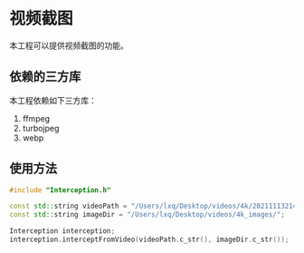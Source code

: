 # 视频截图

本工程可以提供视频截图的功能。

## 依赖的三方库

本工程依赖如下三方库：
1. ffmpeg
2. turbojpeg
3. webp

## 使用方法

```c++
#include "Interception.h"

const std::string videoPath = "/Users/lxq/Desktop/videos/4k/20211113214919_0060.mp4";
const std::string imageDir = "/Users/lxq/Desktop/videos/4k_images/";

Interception interception;
interception.interceptFromVideo(videoPath.c_str(), imageDir.c_str());
```